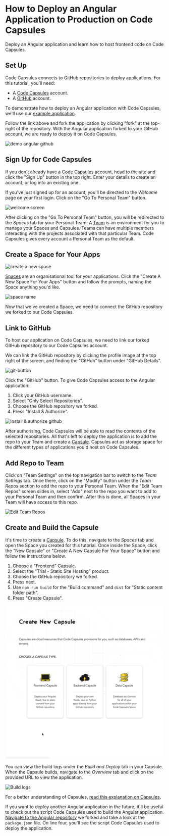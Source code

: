 # How to Deploy an Angular Application to Production on Code Capsules

Deploy an Angular application and learn how to host frontend code on Code Capsules. 

## Set Up

Code Capsules connects to GitHub repositories to deploy applications. For this tutorial, you'll need:
- A [Code Capsules](https://codecapsules.io/) account. 
- A [GitHub](https://github.com/) account.  

To demonstrate how to deploy an Angular application with Code Capsules, we'll use our [example application](https://github.com/codecapsules-io/demo-angular). 

Follow the link above and fork the application by clicking "fork" at the top-right of the repository. With the Angular application forked to your GitHub account, we are ready to deploy it on Code Capsules.

![demo angular github](images/cc-demo-angular-github.png)

## Sign Up for Code Capsules

If you don't already have a [Code Capsules](https://codecapsules.io/) account, head to the site and click the "Sign Up" button in the top right. Enter your details to create an account, or log into an existing one.

If you've just signed up for an account, you'll be directed to the _Welcome_ page on your first login. Click on the "Go To Personal Team" button.

![welcome screen](images/welcome-screen.jpg)

After clicking on the "Go To Personal Team" button, you will be redirected to the _Spaces_ tab for your Personal Team. A [Team](https://codecapsules.io/docs/faq/what-is-a-team/) is an environment for you to manage your Spaces and Capsules. Teams can have multiple members interacting with the projects associated with that particular Team. Code Capsules gives every account a Personal Team as the default.

## Create a Space for Your Apps

![create a new space](images/spaces.png)

[Spaces](https://codecapsules.io/docs/faq/what-is-a-space) are an organisational tool for your applications. Click the "Create A New Space For Your Apps" button and follow the prompts, naming the Space anything you'd like.

![space name](images/space-name.png)

Now that we've created a Space, we need to connect the GitHub repository we forked to our Code Capsules.

## Link to GitHub

To host our application on Code Capsules, we need to link our forked GitHub repository to our Code Capsules account.

We can link the GitHub repository by clicking the profile image at the top right of the screen, and finding the "GitHub" button under "GitHub Details".

![git-button](images/git-button.png) 

Click the "GitHub" button. To give Code Capsules access to the Angular application:

1. Click your GitHub username.
2. Select "Only Select Repositories".
3. Choose the GitHub repository we forked.
4. Press "Install & Authorize".

![Install & authorize github](images/github-integration.png)

After authorising, Code Capsules will be able to read the contents of the selected repositories. All that's left to deploy the application is to add the repo to your Team and create a [Capsule](https://codecapsules.io/docs/faq/what-is-a-capsule). Capsules act as storage space for the different types of applications you'd host on Code Capsules.

## Add Repo to Team

Click on "Team Settings" on the top navigation bar to switch to the _Team Settings_ tab. Once there, click on the "Modify" button under the _Team Repos_ section to add the repo to your Personal Team. When the "Edit Team Repos" screen slides in, select "Add" next to the repo you want to add to your Personal Team and then confirm. After this is done, all Spaces in your Team will have access to this repo. 

![Edit Team Repos](images/team-repos.gif)

## Create and Build the Capsule

It's time to create a [Capsule](https://codecapsules.io/docs/faq/what-is-a-capsule). To do this, navigate to the _Spaces_ tab and open the Space you created for this tutorial. Once inside the Space, click the "New Capsule" or "Create A New Capsule For Your Space" button and follow the instructions below.

1. Choose a "Frontend" Capsule.
2. Select the "Trial - Static Site Hosting" product.
3. Choose the GitHub repository we forked.
4. Press next.
5. Use `npm run build` for the "Build command" and `dist` for "Static content folder path".
6. Press "Create Capsule".

![Create Front-end Capsule](images/creating-frontend-capsule.gif)

You can view the build logs under the _Build and Deploy_ tab in your Capsule. When the Capsule builds, navigate to the _Overview_ tab and click on the provided URL to view the application. 

![Build logs](images/frontend-capsule-build-logs.png)

For a better understanding of Capsules, [read this explanation on Capsules](https://codecapsules.io/docs/faq/what-is-a-capsule/).

If you want to deploy another Angular application in the future, it'll be useful to check out the script Code Capsules used to build the Angular application. [Navigate to the Angular repository](https://github.com/codecapsules-io/demo-angular/) we forked and take a look at the `package.json` file. On line four, you'll see the script Code Capsules used to deploy the application. 
